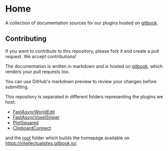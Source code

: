 # Home

A collection of documentation sources for our plugins hosted on [gitbook](https://intellectualsites.gitbook.io/).

## Contributing

If you want to contribute to this repository, please fork it and create a pull request. We accept contributions!

The documentation is written in markdown and is hosted on [gitbook](https://intellectualsites.gitbook.io/), which renders your pull requests too.

You can use GitHub's markdown preview to review your changes before submitting.

This repository is separated in different folders representing the plugins we host:
- [FastAsyncWorldEdit](fastasyncworldedit)
- [FastAsyncVoxelSniper](fastasyncvoxelsniper)
- [PlotSquared](plotsquared)
- [ClipboardConnect](clipboardconnect)

and the [root](root) folder which builds the homepage available on https://intellectualsites.gitbook.io/.
